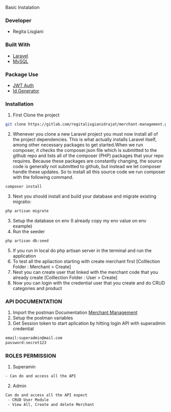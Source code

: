 Basic Instalation

### Developer
* Regita Lisgiani

### Built With
* [Laravel](https://laravel.com/)
* [MySQL](https://www.mysql.com/)

### Package Use
* [JWT Auth](https://github.com/tymondesigns/jwt-auth)
* [Id Generator](https://github.com/haruncpi/laravel-id-generator)


### Installation

1. First Clone the project 
```sh
git clone https://gitlab.com/regitalisgianidrajat/merchant-management.git
```
2. Whenever you clone a new Laravel project you must now install all of the project dependencies. This is what actually installs Laravel itself, among other necessary packages to get started.When we run composer, it checks the composer.json file which is submitted to the github repo and lists all of the composer (PHP) packages that your repo requires. Because these packages are constantly changing, the source code is generally not submitted to github, but instead we let composer handle these updates. So to install all this source code we run composer with the following command.
```sh
composer install
```
3. Next you should install and build your database and migrate existing migratio:
```sh
php artisan migrate
```
3. Setup the database on env (I already copy my env value on env example) 
4. Run the seeder
 ```sh
php artisan db:seed
```
5. If you run in local do php artisan server in the terminal and run the application
6. To test all the apliaction starting with create merchant first [Colllection Folder : Merchant > Create]
7. Next you can create user that linked with the merchant code that you already create [Colllection Folder : User > Create]
8. Now you can login with the credential user that you create and do CRUD categories and product


### API DOCUMENTATION

1. Import the postman Documentation [Merchant Management](https://www.getpostman.com/collections/8844c3ca147152445793)
2. Setup the postman variables 
3. Get Session token to start aplication by hitting login API with superadmin credential 
```sh
email:superadmin@mail.com
password:secret123
```

### ROLES PERMISSION

1. Superamin
```sh
- Can do and access all the API
```
2. Admin
```sh
Can do and access all the API expect 
 - CRUD User Module
 - View All, Create and delete Merchant
```





